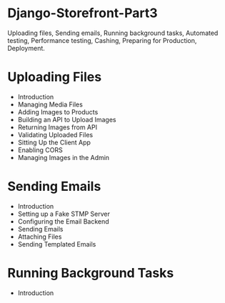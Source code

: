 # Django-Storefront-Part3
Uploading files, Sending emails, Running background tasks, Automated testing, Performance testing, Cashing, Preparing for Production, Deployment.

# Uploading Files
- Introduction
- Managing Media Files
- Adding Images to Products
- Building an API to Upload Images
- Returning Images from API
- Validating Uploaded Files
- Sitting Up the Client App
- Enabling CORS
- Managing Images in the Admin

# Sending Emails
- Introduction
- Setting up a Fake STMP Server
- Configuring the Email Backend
- Sending Emails 
- Attaching Files
- Sending Templated Emails

# Running Background Tasks
- Introduction

